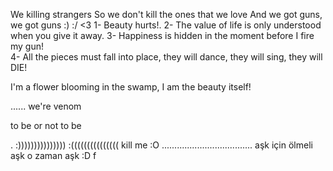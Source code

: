 We killing strangers
So we don't kill the ones that we love
     And we got guns, we got guns
:)
:/
<3
1- Beauty hurts!.
2- The value of life is only understood when you give it away.
3- Happiness is hidden in the moment before I fire my gun!                    
4- All the pieces must fall into place, they will dance, they will sing, they will DIE! 
                    
I'm a flower blooming in the swamp, I am the beauty itself!

......
we're venom

to be or not to be 


.
:)))))))))))))))
:(((((((((((((((
kill me :O
....................................
aşk için ölmeli aşk o zaman aşk
:D
f
